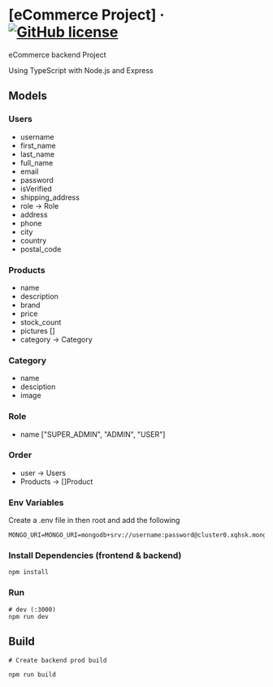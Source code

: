 # [eCommerce Project] &middot; [![GitHub license](https://img.shields.io/badge/license-MIT-blue.svg)](https://github.com/facebook/react/blob/master/LICENSE)


eCommerce backend  Project 

Using TypeScript with Node.js and Express

## Models

### Users

-   username
-   first_name
-   last_name
-   full_name
-   email
-   password
-   isVerified
-   shipping_address
-   role -> Role
-   address
-   phone
-   city
-   country
-   postal_code

### Products

-   name
-   description
-   brand
-   price
-   stock_count
-   pictures []
-   category -> Category

### Category

-   name
-   desciption
-   image

### Role

-   name ["SUPER_ADMIN", "ADMIN", "USER"]

### Order

-   user -> Users
-   Products -> []Product



### Env Variables

Create a .env file in then root and add the following

```
MONGO_URI=MONGO_URI=mongodb+srv://username:password@cluster0.xqhsk.mongodb.net/DBname
```

### Install Dependencies (frontend & backend)

```
npm install
```

### Run

```
# dev (:3000) 
npm run dev

```

## Build 

```
# Create backend prod build

npm run build
```
